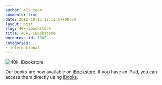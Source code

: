 ```yaml
---
author: 40k team
comments: true
date: 2010-10-12 12:11:57+00:00
layout: post
slug: 40k-ibookstore
title: 40k, iBookstore
wordpress_id: 1882
categories:
- international
---
```


![40k, iBookstore](http://www.40kbooks.com/wp-content/uploads/ibookstore.jpg)

Our books are now available on [iBookstore](http://itunes.apple.com/us/book/black-swan/id393853397?mt=11#). If you have an iPad, you can access them directly using [iBooks](http://itunes.apple.com/us/book/black-swan/id393853397?mt=11#).

